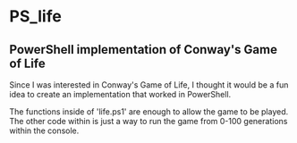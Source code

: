 # PS_life
PowerShell implementation of Conway's Game of Life
---
Since I was interested in Conway's Game of Life, I thought it would be a fun idea to create
an implementation that worked in PowerShell.

The functions inside of 'life.ps1' are enough to allow the game to be played. The other code
within is just a way to run the game from 0-100 generations within the console.
